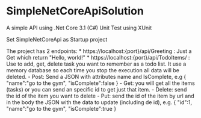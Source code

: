 # SimpleNetCoreApiSolution
A simple API using .Net Core 3.1 (C#)
Unit Test using XUnit

Set SimpleNetCoreApi as Startup project

The project has 2 endpoints:
    * https://localhost:{port}/api/Greeting : Just a Get which return "Hello, world!"
    * https://localhost:{port}/api/TodoItems/ : Use to add, get, delete task you want to remember as a todo list. It use a memory database so each time you stop the execution all data will be deleted. 
        - Post: Send a JSON with attributes name and IsComplete, e.g 
                {
                    "name":"go to the gym",
                    "isComplete":false
                }
        - Get: you will get all the items (tasks) or you can send an specific id to get just that item.
        - Delete: send the id of the item you want to delete
        - Put: send the id of the item by url and in the body the JSON with the data to update (including de id), e.g.
                {
                    "id":1,
                    "name":"go to the gym",
                    "isComplete":true
                }